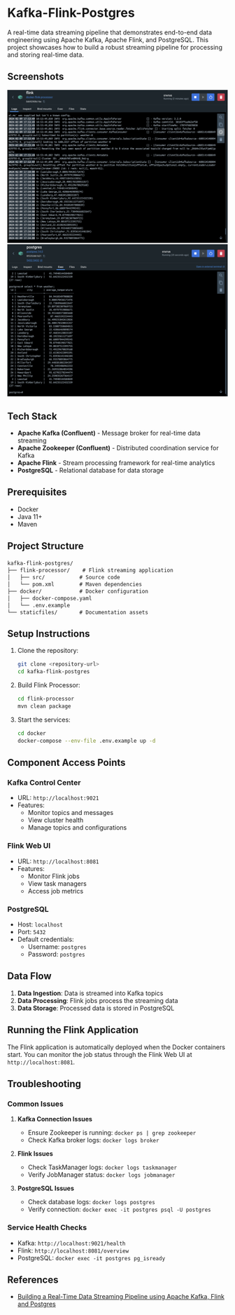 # Kafka-Flink-Postgres

A real-time data streaming pipeline that demonstrates end-to-end data engineering using Apache Kafka, Apache Flink, and PostgreSQL. This project showcases how to build a robust streaming pipeline for processing and storing real-time data.

## Screenshots

![example1](./staticfiles/example1.png)
![example2](./staticfiles/example2.png)

## Tech Stack

- **Apache Kafka (Confluent)** - Message broker for real-time data streaming
- **Apache Zookeeper (Confluent)** - Distributed coordination service for Kafka
- **Apache Flink** - Stream processing framework for real-time analytics
- **PostgreSQL** - Relational database for data storage

## Prerequisites

- Docker
- Java 11+
- Maven

## Project Structure

```
kafka-flink-postgres/
├── flink-processor/    # Flink streaming application
│   ├── src/           # Source code
│   └── pom.xml        # Maven dependencies
├── docker/            # Docker configuration
│   ├── docker-compose.yaml
│   └── .env.example
└── staticfiles/       # Documentation assets
```

## Setup Instructions

1. Clone the repository:

   ```bash
   git clone <repository-url>
   cd kafka-flink-postgres
   ```

2. Build Flink Processor:

   ```bash
   cd flink-processor
   mvn clean package
   ```

3. Start the services:
   ```bash
   cd docker
   docker-compose --env-file .env.example up -d
   ```

## Component Access Points

### Kafka Control Center

- URL: `http://localhost:9021`
- Features:
  - Monitor topics and messages
  - View cluster health
  - Manage topics and configurations

### Flink Web UI

- URL: `http://localhost:8081`
- Features:
  - Monitor Flink jobs
  - View task managers
  - Access job metrics

### PostgreSQL

- Host: `localhost`
- Port: `5432`
- Default credentials:
  - Username: `postgres`
  - Password: `postgres`

## Data Flow

1. **Data Ingestion**: Data is streamed into Kafka topics
2. **Data Processing**: Flink jobs process the streaming data
3. **Data Storage**: Processed data is stored in PostgreSQL

## Running the Flink Application

The Flink application is automatically deployed when the Docker containers start. You can monitor the job status through the Flink Web UI at `http://localhost:8081`.

## Troubleshooting

### Common Issues

1. **Kafka Connection Issues**

   - Ensure Zookeeper is running: `docker ps | grep zookeeper`
   - Check Kafka broker logs: `docker logs broker`

2. **Flink Issues**

   - Check TaskManager logs: `docker logs taskmanager`
   - Verify JobManager status: `docker logs jobmanager`

3. **PostgreSQL Issues**
   - Check database logs: `docker logs postgres`
   - Verify connection: `docker exec -it postgres psql -U postgres`

### Service Health Checks

- Kafka: `http://localhost:9021/health`
- Flink: `http://localhost:8081/overview`
- PostgreSQL: `docker exec -it postgres pg_isready`

## References

- [Building a Real-Time Data Streaming Pipeline using Apache Kafka, Flink and Postgres](https://www.youtube.com/watch?v=FoypLT2W91c)
